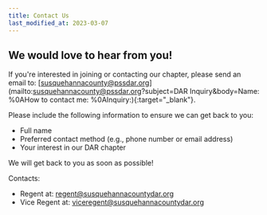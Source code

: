 ```yaml
---
title: Contact Us
last_modified_at: 2023-03-07
---
```


## We would love to hear from you!

If you're interested in joining or contacting our chapter, please send an email to: [susquehannacounty@pssdar.org](mailto:susquehannacounty@pssdar.org?subject=DAR Inquiry&body=Name: <name>%0AHow to contact me: <phone number or email>%0AInquiry:){:target="_blank"}.


Please include the following information to ensure we can get back to you:
 * Full name
 * Preferred contact method (e.g., phone number or email address)
 * Your interest in our DAR chapter

We will get back to you as soon as possible!



Contacts:
 * Regent at: [regent@susquehannacountydar.org](mailto:regent@susquehannacountydar.org)
 * Vice Regent at: [viceregent@susquehannacountydar.org](mailto:viceregent@susquehannacountydar.org)
